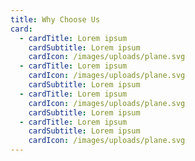 ```yaml
---
title: Why Choose Us
card:
  - cardTitle: Lorem ipsum
    cardSubtitle: Lorem ipsum
    cardIcon: /images/uploads/plane.svg
  - cardTitle: Lorem ipsum
    cardIcon: /images/uploads/plane.svg
    cardSubtitle: Lorem ipsum
  - cardTitle: Lorem ipsum
    cardIcon: /images/uploads/plane.svg
    cardSubtitle: Lorem ipsum
  - cardTitle: Lorem ipsum
    cardSubtitle: Lorem ipsum
    cardIcon: /images/uploads/plane.svg
---
```

